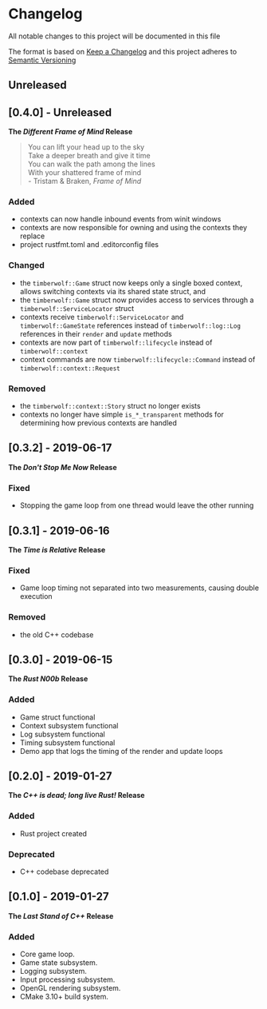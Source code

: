# Changelog
All notable changes to this project will be documented in this file

The format is based on [Keep a Changelog](https://keepachangelog.com/en/1.0.0/)
and this project adheres to [Semantic Versioning](https://semver.org/spec/v2.0.0.html)

## Unreleased

## [0.4.0] - Unreleased
**The *Different Frame of Mind* Release**
> You can lift your head up to the sky   <br />
> Take a deeper breath and give it time  <br />
> You can walk the path among the lines  <br />
> With your shattered frame of mind      <br /> - Tristam & Braken, *Frame of Mind*

### Added
- contexts can now handle inbound events from winit windows
- contexts are now responsible for owning and using the contexts they replace
- project rustfmt.toml and .editorconfig files

### Changed
- the `timberwolf::Game` struct now keeps only a single boxed context, allows switching contexts via its shared state struct, and
- the `timberwolf::Game` struct now provides access to services through a `timberwolf::ServiceLocator` struct
- contexts receive `timberwolf::ServiceLocator` and `timberwolf::GameState` references instead of `timberwolf::log::Log` references in their `render` and `update` methods
- contexts are now part of `timberwolf::lifecycle` instead of `timberwolf::context`
- context commands are now `timberwolf::lifecycle::Command` instead of `timberwolf::context::Request`

### Removed
- the `timberwolf::context::Story` struct no longer exists
- contexts no longer have simple `is_*_transparent` methods for determining how previous contexts are handled

## [0.3.2] - 2019-06-17
**The *Don't Stop Me Now* Release**

### Fixed
- Stopping the game loop from one thread would leave the other running


## [0.3.1] - 2019-06-16
**The *Time is Relative* Release**

### Fixed
- Game loop timing not separated into two measurements, causing double execution

### Removed
- the old C++ codebase


## [0.3.0] - 2019-06-15
**The *Rust N00b* Release**

### Added
- Game struct functional
- Context subsystem functional
- Log subsystem functional
- Timing subsystem functional
- Demo app that logs the timing of the render and update loops


## [0.2.0] - 2019-01-27
**The *C++ is dead; long live Rust!* Release**

### Added
- Rust project created

### Deprecated
- C++ codebase deprecated


## [0.1.0] - 2019-01-27
**The *Last Stand of C++* Release**

### Added
- Core game loop.
- Game state subsystem.
- Logging subsystem.
- Input processing subsystem.
- OpenGL rendering subsystem.
- CMake 3.10+ build system.
